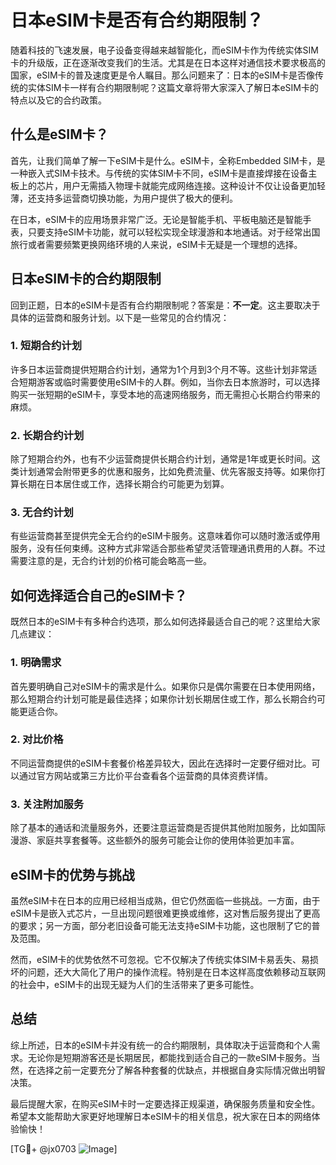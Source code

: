# 日本eSIM卡是否有合约期限制？

随着科技的飞速发展，电子设备变得越来越智能化，而eSIM卡作为传统实体SIM卡的升级版，正在逐渐改变我们的生活。尤其是在日本这样对通信技术要求极高的国家，eSIM卡的普及速度更是令人瞩目。那么问题来了：日本的eSIM卡是否像传统的实体SIM卡一样有合约期限制呢？这篇文章将带大家深入了解日本eSIM卡的特点以及它的合约政策。

## 什么是eSIM卡？

首先，让我们简单了解一下eSIM卡是什么。eSIM卡，全称Embedded SIM卡，是一种嵌入式SIM卡技术。与传统的实体SIM卡不同，eSIM卡是直接焊接在设备主板上的芯片，用户无需插入物理卡就能完成网络连接。这种设计不仅让设备更加轻薄，还支持多运营商切换功能，为用户提供了极大的便利。

在日本，eSIM卡的应用场景非常广泛。无论是智能手机、平板电脑还是智能手表，只要支持eSIM卡功能，就可以轻松实现全球漫游和本地通话。对于经常出国旅行或者需要频繁更换网络环境的人来说，eSIM卡无疑是一个理想的选择。

## 日本eSIM卡的合约期限制

回到正题，日本的eSIM卡是否有合约期限制呢？答案是：**不一定**。这主要取决于具体的运营商和服务计划。以下是一些常见的合约情况：

### 1. 短期合约计划
许多日本运营商提供短期合约计划，通常为1个月到3个月不等。这些计划非常适合短期游客或临时需要使用eSIM卡的人群。例如，当你去日本旅游时，可以选择购买一张短期的eSIM卡，享受本地的高速网络服务，而无需担心长期合约带来的麻烦。

### 2. 长期合约计划
除了短期合约外，也有不少运营商提供长期合约计划，通常是1年或更长时间。这类计划通常会附带更多的优惠和服务，比如免费流量、优先客服支持等。如果你打算长期在日本居住或工作，选择长期合约可能更为划算。

### 3. 无合约计划
有些运营商甚至提供完全无合约的eSIM卡服务。这意味着你可以随时激活或停用服务，没有任何束缚。这种方式非常适合那些希望灵活管理通讯费用的人群。不过需要注意的是，无合约计划的价格可能会略高一些。

## 如何选择适合自己的eSIM卡？

既然日本的eSIM卡有多种合约选项，那么如何选择最适合自己的呢？这里给大家几点建议：

### 1. 明确需求
首先要明确自己对eSIM卡的需求是什么。如果你只是偶尔需要在日本使用网络，那么短期合约计划可能是最佳选择；如果你计划长期居住或工作，那么长期合约可能更适合你。

### 2. 对比价格
不同运营商提供的eSIM卡套餐价格差异较大，因此在选择时一定要仔细对比。可以通过官方网站或第三方比价平台查看各个运营商的具体资费详情。

### 3. 关注附加服务
除了基本的通话和流量服务外，还要注意运营商是否提供其他附加服务，比如国际漫游、家庭共享套餐等。这些额外的服务可能会让你的使用体验更加丰富。

## eSIM卡的优势与挑战

虽然eSIM卡在日本的应用已经相当成熟，但它仍然面临一些挑战。一方面，由于eSIM卡是嵌入式芯片，一旦出现问题很难更换或维修，这对售后服务提出了更高的要求；另一方面，部分老旧设备可能无法支持eSIM卡功能，这也限制了它的普及范围。

然而，eSIM卡的优势依然不可忽视。它不仅解决了传统实体SIM卡易丢失、易损坏的问题，还大大简化了用户的操作流程。特别是在日本这样高度依赖移动互联网的社会中，eSIM卡的出现无疑为人们的生活带来了更多可能性。

## 总结

综上所述，日本的eSIM卡并没有统一的合约期限制，具体取决于运营商和个人需求。无论你是短期游客还是长期居民，都能找到适合自己的一款eSIM卡服务。当然，在选择之前一定要充分了解各种套餐的优缺点，并根据自身实际情况做出明智决策。

最后提醒大家，在购买eSIM卡时一定要选择正规渠道，确保服务质量和安全性。希望本文能帮助大家更好地理解日本eSIM卡的相关信息，祝大家在日本的网络体验愉快！

[TG💪+ @jx0703 ![Image](https://github.com/user-attachments/assets/dbca1d08-cadb-493c-b0ec-ad6f7a83f270)]